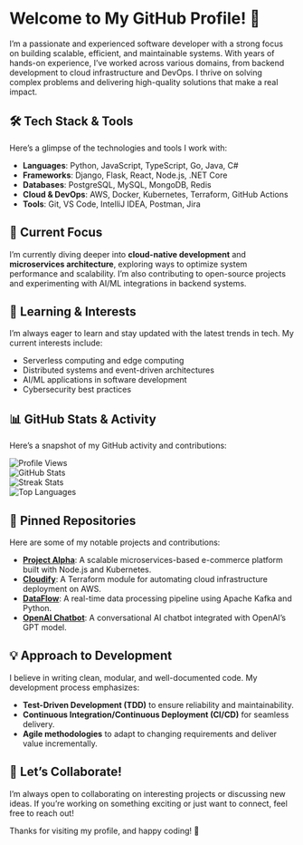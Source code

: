 # Welcome to My GitHub Profile! 👋  

I’m a passionate and experienced software developer with a strong focus on building scalable, efficient, and maintainable systems. With years of hands-on experience, I’ve worked across various domains, from backend development to cloud infrastructure and DevOps. I thrive on solving complex problems and delivering high-quality solutions that make a real impact.  

## 🛠️ Tech Stack & Tools  
Here’s a glimpse of the technologies and tools I work with:  
- **Languages**: Python, JavaScript, TypeScript, Go, Java, C#  
- **Frameworks**: Django, Flask, React, Node.js, .NET Core  
- **Databases**: PostgreSQL, MySQL, MongoDB, Redis  
- **Cloud & DevOps**: AWS, Docker, Kubernetes, Terraform, GitHub Actions  
- **Tools**: Git, VS Code, IntelliJ IDEA, Postman, Jira  

## 🔭 Current Focus  
I’m currently diving deeper into **cloud-native development** and **microservices architecture**, exploring ways to optimize system performance and scalability. I’m also contributing to open-source projects and experimenting with AI/ML integrations in backend systems.  

## 🌱 Learning & Interests  
I’m always eager to learn and stay updated with the latest trends in tech. My current interests include:  
- Serverless computing and edge computing  
- Distributed systems and event-driven architectures  
- AI/ML applications in software development  
- Cybersecurity best practices  

## 📊 GitHub Stats & Activity  
Here’s a snapshot of my GitHub activity and contributions:  

![Profile Views](https://komarev.com/ghpvc/?username=margretporsteins587&color=blue)  
![GitHub Stats](https://github-readme-stats.vercel.app/api?username=margretporsteins587&show_icons=true&theme=radical)  
![Streak Stats](https://github-readme-streak-stats.herokuapp.com/?user=margretporsteins587&theme=radical)  
![Top Languages](https://github-readme-stats.vercel.app/api/top-langs/?username=margretporsteins587&layout=compact&theme=radical)  

## 📌 Pinned Repositories  
Here are some of my notable projects and contributions:  
- **[Project Alpha](https://github.com/margretporsteins587/project-alpha)**: A scalable microservices-based e-commerce platform built with Node.js and Kubernetes.  
- **[Cloudify](https://github.com/margretporsteins587/cloudify)**: A Terraform module for automating cloud infrastructure deployment on AWS.  
- **[DataFlow](https://github.com/margretporsteins587/dataflow)**: A real-time data processing pipeline using Apache Kafka and Python.  
- **[OpenAI Chatbot](https://github.com/margretporsteins587/openai-chatbot)**: A conversational AI chatbot integrated with OpenAI’s GPT model.  

## 💡 Approach to Development  
I believe in writing clean, modular, and well-documented code. My development process emphasizes:  
- **Test-Driven Development (TDD)** to ensure reliability and maintainability.  
- **Continuous Integration/Continuous Deployment (CI/CD)** for seamless delivery.  
- **Agile methodologies** to adapt to changing requirements and deliver value incrementally.  

## 🤝 Let’s Collaborate!  
I’m always open to collaborating on interesting projects or discussing new ideas. If you’re working on something exciting or just want to connect, feel free to reach out!  

Thanks for visiting my profile, and happy coding! 🚀
